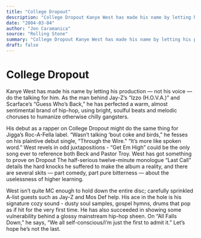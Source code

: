 ```yaml
---
title: "College Dropout"
description: "College Dropout Kanye West has made his name by letting his production — not his voice — do the talking for him. As the man behind Jay-Z’s “Izzo (H.O.V.A.)” and Scarface’s ‘Guess Who’s Back,” he has p..."
date: "2004-03-04"
author: "Jon Caramanica"
source: "Rolling Stone"
summary: "College Dropout Kanye West has made his name by letting his production — not his voice — do the talking for him. As the man behind Jay-Z’s “Izzo (H.O.V.A.)” and Scarface’s ‘Guess Who’s Back,” he has perfected a warm, almost sentimental brand of hip-hop, using bright, soulful beats and melodic choruses to humanize otherwise chilly gangsters."
draft: false
---
```


# College Dropout

Kanye West has made his name by letting his production — not his voice — do the talking for him. As the man behind Jay-Z’s “Izzo (H.O.V.A.)” and Scarface’s “Guess Who’s Back,” he has perfected a warm, almost sentimental brand of hip-hop, using bright, soulful beats and melodic choruses to humanize otherwise chilly gangsters.

His debut as a rapper on College Dropout might do the same thing for Jigga’s Roc-A-Fella label. “Wasn’t talking ‘bout coke and birds,” he fesses on his plaintive debut single, “Through the Wire.” “It’s more like spoken word.” West revels in odd juxtapositions - “Get Em High” could be the only song ever to reference both Beck and Pastor Troy. West has got something to prove on Dropout The half-serious twelve-minute monologue “Last Call” details the hard knocks he suffered to make the album a reality, and there are several skits — part comedy, part pure bitterness — about the uselessness of higher learning.

West isn’t quite MC enough to hold down the entire disc; carefully sprinkled A-list guests such as Jay-Z and Mos Def help. His ace in the hole is his signature cozy sound - dusty soul samples, gospel hymns, drums that pop as if hit for the very first time. He has also succeeded in showing some vulnerability behind a glossy mainstream hip-hop sheen. On “All Falls Down,” he says, “We all self-conscious/I’m just the first to admit it.” Let’s hope he’s not the last.
